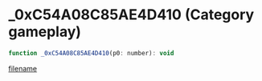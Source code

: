 # _0xC54A08C85AE4D410 (Category gameplay)

```js
function _0xC54A08C85AE4D410(p0: number): void
```

[filename](_0xC54A08C85AE4D410_m.md ':include')